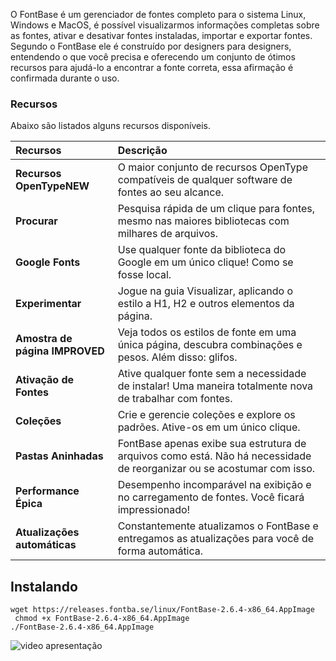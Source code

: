 O FontBase é um gerenciador de fontes completo para o sistema Linux, Windows e MacOS, é possível visualizarmos informações completas sobre as fontes, ativar e desativar fontes instaladas, importar e exportar fontes. Segundo o FontBase ele é construído por designers para designers, entendendo o que você precisa e oferecendo um conjunto de ótimos recursos para ajudá-lo a encontrar a fonte correta, essa afirmação é confirmada durante o uso.

### Recursos

Abaixo são listados alguns recursos disponíveis.

| Recursos                       | Descrição                                                    |
| :----------------------------- | :----------------------------------------------------------- |
| **Recursos OpenTypeNEW**       | O maior conjunto de recursos OpenType compatíveis de qualquer software de fontes ao seu alcance. |
| **Procurar**                   | Pesquisa rápida de um clique para fontes, mesmo nas maiores bibliotecas com milhares de arquivos. |
| **Google Fonts**               | Use qualquer fonte da biblioteca do Google em um único clique! Como se fosse local. |
| **Experimentar**               | Jogue na guia Visualizar, aplicando o estilo a H1, H2 e outros elementos da página. |
| **Amostra de página IMPROVED** | Veja todos os estilos de fonte em uma única página, descubra combinações e pesos. Além disso: glifos. |
| **Ativação de Fontes**         | Ative qualquer fonte sem a necessidade de instalar! Uma maneira totalmente nova de trabalhar com fontes. |
| **Coleções**                   | Crie e gerencie coleções e explore os padrões. Ative-os em um único clique. |
| **Pastas Aninhadas**           | FontBase apenas exibe sua estrutura de arquivos como está. Não há necessidade de reorganizar ou se acostumar com isso. |
| **Performance Épica**          | Desempenho incomparável na exibição e no carregamento de fontes. Você ficará impressionado! |
| **Atualizações automáticas**   | Constantemente atualizamos o FontBase e entregamos as atualizações para você de forma automática. |

## Instalando

```
wget https://releases.fontba.se/linux/FontBase-2.6.4-x86_64.AppImage
 chmod +x FontBase-2.6.4-x86_64.AppImage
./FontBase-2.6.4-x86_64.AppImage
```

![video apresentação](https://j.gifs.com/0VwQn5.gif)